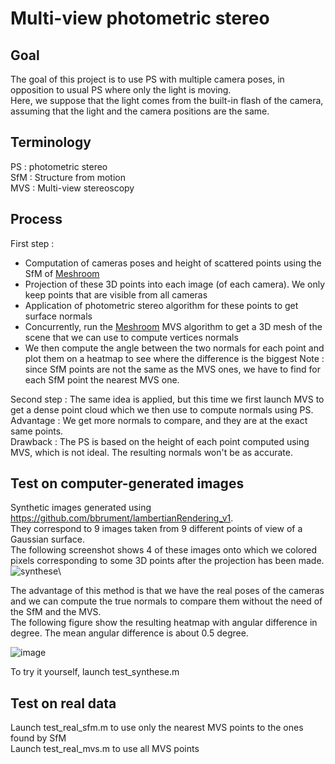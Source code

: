 # Multi-view photometric stereo

## Goal
The goal of this project is to use PS with multiple camera poses, in opposition to usual PS where only the light is moving.\
Here, we suppose that the light comes from the built-in flash of the camera, assuming that the light and the camera positions are the same.


## Terminology
PS : photometric stereo\
SfM : Structure from motion\
MVS : Multi-view stereoscopy


## Process
First step :
- Computation of cameras poses and height of scattered points using the SfM of [Meshroom](https://alicevision.org/#meshroom)
- Projection of these 3D points into each image (of each camera). We only keep points that are visible from all cameras
- Application of photometric stereo algorithm for these points to get surface normals
- Concurrently, run the [Meshroom](https://alicevision.org/#meshroom) MVS algorithm to get a 3D mesh of the scene that we can use to compute vertices normals
- We then compute the angle between the two normals for each point and plot them on a heatmap to see where the difference is the biggest
Note : since SfM points are not the same as the MVS ones, we have to find for each SfM point the nearest MVS one.

Second step :
The same idea is applied, but this time we first launch MVS to get a dense point cloud which we then use to compute normals using PS.\
Advantage : We get more normals to compare, and they are at the exact same points.\
Drawback : The PS is based on the height of each point computed using MVS, which is not ideal. The resulting normals won't be as accurate.


## Test on computer-generated images
Synthetic images generated using https://github.com/bbrument/lambertianRendering_v1. \
They correspond to 9 images taken from 9 different points of view of a Gaussian surface.\
The following screenshot shows 4 of these images onto which we colored pixels corresponding to some 3D points after the projection has been made. \
![synthese](https://user-images.githubusercontent.com/18093026/151534821-de1d4672-97ba-4886-ab9a-3d199fee6032.jpg)\

The advantage of this method is that we have the real poses of the cameras and we can compute the true normals to compare them without the need of the SfM and the MVS.\
The following figure show the resulting heatmap with angular difference in degree. The mean angular difference is about 0.5 degree.

![image](https://user-images.githubusercontent.com/18093026/153061779-64149e10-8849-4ef5-a57f-05af7e5c2424.png)

To try it yourself, launch test_synthese.m


## Test on real data
Launch test_real_sfm.m to use only the nearest MVS points to the ones found by SfM\
Launch test_real_mvs.m to use all MVS points
